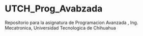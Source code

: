 # UTCH_Prog_Avabzada
 Repositorio para la asignatura de Programacion Avanzada , Ing. Mecatronica, Universidad Tecnologica de Chihuahua
